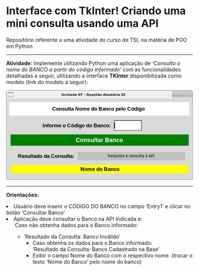 # Interface com TkInter! Criando uma mini consulta usando uma API
Repositório referente a uma atividade do curso de TSI, na matéria de POO em Python.

<hr>

<b>Atividade:</b>
Implemente utilizando Python uma aplicação de <i>‘Consulta o nome do BANCO a partir do código informado’</i> com as funcionalidades detalhadas a seguir, utilizando a interface <b>TKInter</b> disponibilizada como modelo (link do modelo a seguir):

![](image.png)


<hr>


<b>Orientações:</b>

<li>Usuário deve inserir o CÓDIGO DO BANCO no campo ‘Entry1’ e clicar no botão ‘Consultar Banco’
<li>Aplicação deve consultar o Banco na API indicada e:
<ul>Caso não obtenha dados para o Banco informado:
<ul><li>‘Resultado da Consulta: Banco Inválido’
<ul><li>Caso obtenha os dados para o Banco informado:</li>
‘Resultado da Consulta: Banco Cadastrado na Base’
<li>Exibir o campo Nome do Banco com o respectivo nome.
(trocar o texto ‘Nome do Banco’ pelo nome do banco)
